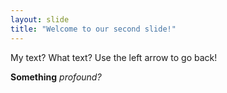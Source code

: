 ```yaml
---
layout: slide
title: "Welcome to our second slide!"
---
```

My text? What text?
Use the left arrow to go back!

**Something** _profound?_
